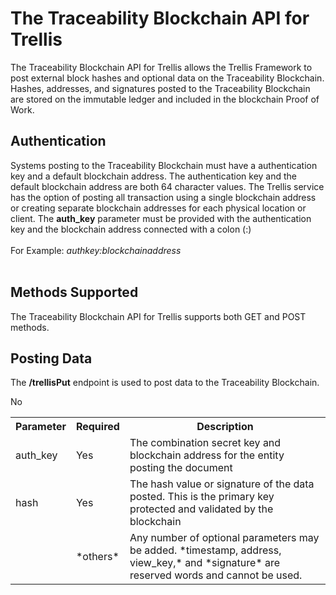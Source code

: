 # The Traceability Blockchain API for Trellis
The Traceability Blockchain API for Trellis allows the Trellis Framework to post external block hashes and optional data on the Traceability Blockchain.  Hashes, addresses, and signatures posted to the Traceability Blockchain are stored on the immutable ledger and included in the blockchain Proof of Work.  
## Authentication
Systems posting to the Traceability Blockchain must have a authentication key and a default blockchain address.  The authentication key and the default blockchain address are both 64 character values.  The Trellis service has the option of posting all transaction using a single blockchain address or creating separate blockchain addresses for each physical location or client.
The **auth_key** parameter must be provided with the authentication key and the blockchain address connected with a colon (:)<br>&nbsp;<br>
For Example: *authkey:blockchainaddress*<br>&nbsp;<br>
## Methods Supported
The Traceability Blockchain API for Trellis supports both GET and POST methods.  
## Posting Data 
The **/trellisPut** endpoint is used to post data to the Traceability Blockchain.
<table>
<tr><th>Parameter</th><th>Required</th><th>Description</th></tr>  
<tr><td>auth_key</td><td>Yes</td><td>The combination secret key and blockchain address for the entity posting the document</td></tr>
<tr><td>hash</td><td>Yes</td><td>The hash value or signature of the data posted.  This is the primary key protected and validated by the blockchain</td></tr>
<td><td>*others*</td>No</td><td>Any number of optional parameters may be added. *timestamp, address, view_key,* and *signature* are reserved words and cannot be used. </td></tr>
</table>

